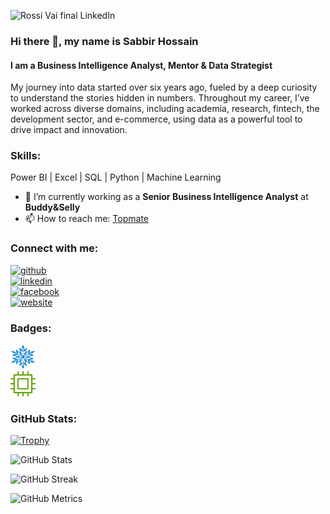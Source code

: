 ![Rossi Vai final LinkedIn](https://github.com/user-attachments/assets/69e308a5-50c3-428c-b907-a4a7e9fca641)

### Hi there 👋, my name is Sabbir Hossain
#### I am a Business Intelligence Analyst, Mentor & Data Strategist
My journey into data started over six years ago, fueled by a deep curiosity to understand the stories hidden in numbers. Throughout my career, I’ve worked across diverse domains, including academia, research, fintech, the development sector, and e-commerce, using data as a powerful tool to drive impact and innovation.

### Skills:
Power BI | Excel | SQL | Python | Machine Learning  

- 🔭 I’m currently working as a **Senior Business Intelligence Analyst** at **Buddy&Selly**  
- 📫 How to reach me: [Topmate](https://topmate.io/sabbir_hossain_rossi)  

### Connect with me:
[<img src='https://cdn.jsdelivr.net/npm/simple-icons@3.0.1/icons/github.svg' alt='github' height='40' style='fill:#E0E0E0;'>](https://github.com/BI-with-Sabbir)  
[<img src='https://cdn.jsdelivr.net/npm/simple-icons@3.0.1/icons/linkedin.svg' alt='linkedin' height='40' style='fill:#E0E0E0;'>](https://www.linkedin.com/in/shabbir-hossain-rossi/)  
[<img src='https://cdn.jsdelivr.net/npm/simple-icons@3.0.1/icons/facebook.svg' alt='facebook' height='40' style='fill:#E0E0E0;'>](https://www.facebook.com/shabbirhossain.rossi)  
[<img src='https://cdn.jsdelivr.net/npm/simple-icons@3.0.1/icons/icloud.svg' alt='website' height='40' style='fill:#E0E0E0;'>](https://topmate.io/sabbir_hossain_rossi)  

### Badges:
<a href='https://archiveprogram.github.com/'><img src='https://raw.githubusercontent.com/acervenky/animated-github-badges/master/assets/acbadge.gif' width='40' height='40'></a>  
<a href='https://docs.github.com/en/developers'><img src='https://raw.githubusercontent.com/acervenky/animated-github-badges/master/assets/devbadge.gif' width='40' height='40'></a>  

### GitHub Stats:
[![Trophy](https://github-profile-trophy.vercel.app/?username=BI-with-Sabbir&theme=onedark)](https://github.com/ryo-ma/github-profile-trophy)  

![GitHub Stats](https://github-readme-stats.vercel.app/api?username=BI-with-Sabbir&show_icons=true&theme=radical)  

![GitHub Streak](https://github-readme-streak-stats.herokuapp.com/?user=BI-with-Sabbir&theme=dark)  

![GitHub Metrics](https://github-readme-metrics.vercel.app/api?username=BI-with-Sabbir)
